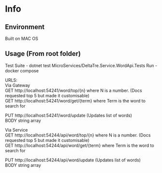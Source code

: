 ﻿# Info

## Environment

Built on MAC OS

## Usage (From root folder)

Test Suite - dotnet test MicroServices/DeltaTre.Service.WordApi.Tests
Run - docker compose

URLS:\
Via Gateway\
GET http://localhost:54241/word/top/{n} where N is a number. (Docs requested top 5 but made it customisable)\
GET http://localhost:54241/word/get/{term} where Term is the word to search for

PUT http://localhost:54241/word/update (Updates list of words)\
BODY string array

Via Service\
GET http://localhost:54244/api/word/top/{n} where N is a number. (Docs requested top 5 but made it customisable)\
GET http://localhost:54244/api/word/get/{term} where Term is the word to search for

PUT http://localhost:54244/api/word/update (Updates list of words)\
BODY string array
